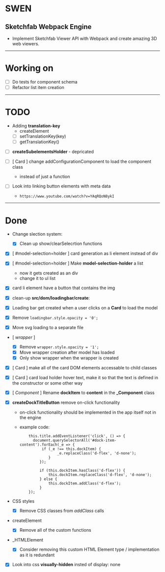 # SWEN

## Sketchfab Webpack Engine

- Implement Sketchfab Viewer API with Webpack and create amazing 3D web viewers.

---

# Working on

- [ ] Do tests for component schema
- [ ] Refactor list item creation

---

# TODO

- Adding **translation-key**
  - createElement
  - [ ] setTranslationKey(key)
  - [ ] getTranslationKey()

* [ ] **createSubelementsHolder** - depricated

* [ ] [ Card ] change addConfigurationComponent to load the component class

  - instead of just a function

* [ ] Look into linking button elements with meta data

  - `https://www.youtube.com/watch?v=YAqRQoN8ykI`

---

# Done

- Change slection system:

  - [x] Clean up show/clearSelecrtion functions

* [x] [ #model-selection=holder ] card generation as li element instead of div

* [x] [ #model-selection=holder ] Make **model-selection-holder** a list

  - now it gets created as an div
  - change it to ul list

* [x] card li element have a button that contains the img

* [x] clean-up **src/dom/loadingbar/create**:

* [x] Loading bar get created when a user clicks on a **Card** to load the model

* [x] Remove `loadingbar.style.opacity = '0';`

* [x] Move svg loading to a separate file

* [ _wrapper_ ]

  - [x] Remove `wrapper.style.opacity = '1';`
  - [x] Move wrapper creation after model has loaded
  - [x] Only show wrapper when the wrapper is created

* [x] [ Card ] make all of the card DOM elements accessable to child classes

* [x] [ Card ] card load holder hover text, make it so that the text is defined in the constructor or some other way

* [x] [ _Component_ ] Rename **dockItem** to **content** in the **\_Component** class

* [x] **createDockTitleButton** remove on-click functionality

  - on-click functionality should be implemented in the app itself not in the engine
  - example code:

    ```
        this.title.addEventListener('click', () => {
          document.querySelectorAll('#dock-item-content').forEach(_e => {
              if (_e !== this.dockItem) {
                     _e.replaceClass('d-flex', 'd-none');
                 }
             });

             if (this.dockItem.hasClass('d-flex')) {
                 this.dockItem.replaceClass('d-flex', 'd-none');
             } else {
                 this.dockItem.addClass('d-flex');
             }
        });
    ```

* CSS styles

  - [x] Remove CSS classes from _addClass_ calls

* createElement

  - [x] Remove all of the custom functions

* \_HTMLElement

  - [x] Consider removing this custom HTML Element type / implementation as it is redundant

- [x] Look into css **visually-hidden** insted of display: none
